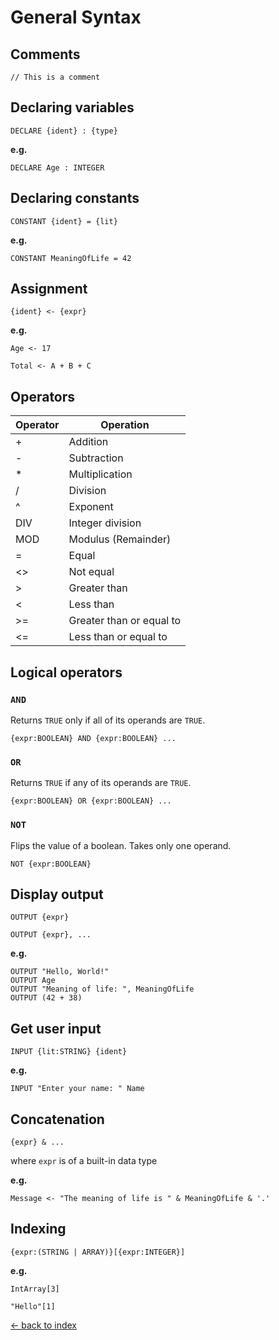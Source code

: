 # General Syntax

## Comments

`// This is a comment`

## Declaring variables

`DECLARE {ident} : {type}`

**e.g.**

`DECLARE Age : INTEGER`

## Declaring constants

`CONSTANT {ident} = {lit}`

**e.g.**

`CONSTANT MeaningOfLife = 42`

## Assignment

`{ident} <- {expr}`

**e.g.**

`Age <- 17`

`Total <- A + B + C`

## Operators

| Operator | Operation                |
|----------|--------------------------|
| +        | Addition                 |
| -        | Subtraction              |
| *        | Multiplication           |
| /        | Division                 |
| ^        | Exponent                 |
| DIV      | Integer division         |
| MOD      | Modulus (Remainder)      |
| =        | Equal                    |
| <>       | Not equal                |
| >        | Greater than             |
| <        | Less than                |
| >=       | Greater than or equal to |
| <=       | Less than or equal to    |

## Logical operators

### `AND`

Returns `TRUE` only if all of its operands are `TRUE`.

`{expr:BOOLEAN} AND {expr:BOOLEAN} ...`

### `OR`

Returns `TRUE` if any of its operands are `TRUE`.

`{expr:BOOLEAN} OR {expr:BOOLEAN} ...`

### `NOT`

Flips the value of a boolean. Takes only one operand.

`NOT {expr:BOOLEAN}`

## Display output

`OUTPUT {expr}`

`OUTPUT {expr}, ...`

**e.g.**

```pseudocode
OUTPUT "Hello, World!"
OUTPUT Age
OUTPUT "Meaning of life: ", MeaningOfLife
OUTPUT (42 + 38)
```

## Get user input

`INPUT {lit:STRING} {ident}`

**e.g.**

`INPUT "Enter your name: " Name`

## Concatenation

`{expr} & ...`

where `expr` is of a built-in data type

**e.g.**

`Message <- "The meaning of life is " & MeaningOfLife & '.'`

## Indexing

`{expr:(STRING | ARRAY)}[{expr:INTEGER}]`

**e.g.**

`IntArray[3]`

`"Hello"[1]`

[← back to index](./readme.md#contents)
